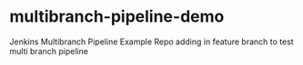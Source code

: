# multibranch-pipeline-demo
Jenkins Multibranch Pipeline Example Repo
adding in feature branch to test multi branch pipeline
